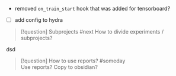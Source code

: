 
- removed `on_train_start` hook that was added for tensorboard?


- [ ] add config to hydra



> [!question] Subprojects  #next
> How to divide experiments / subprojects?  


dsd
 
> [!question] How to use reports? #someday   
> Use reports? Copy to obsidian?



